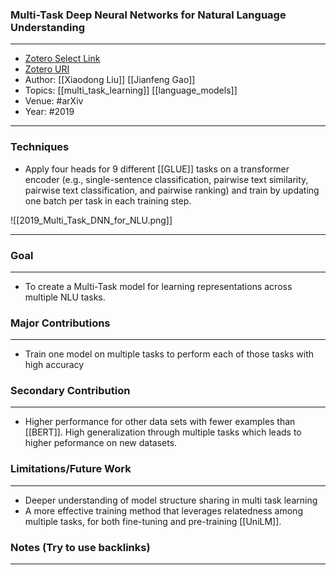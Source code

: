 ### Multi-Task Deep Neural Networks for Natural Language Understanding

---
- [Zotero Select Link](zotero://select/groups/2480461/items/HAIA27PX)
- [Zotero URI](https://www.zotero.org/groups/2480461/items/HAIA27PX)
- Author: [[Xiaodong Liu]] [[Jianfeng Gao]]
- Topics: [[multi_task_learning]] [[language_models]]
- Venue: #arXiv 
- Year: #2019
---
### Techniques
- Apply four heads for 9 different [[GLUE]] tasks on a transformer encoder (e.g., single-sentence classification, pairwise text similarity, pairwise text classification, and pairwise ranking) and train by updating one batch per task in each training step.

![[2019_Multi_Task_DNN_for_NLU.png]]

---
### Goal
---
- To create a Multi-Task model for learning representations across multiple NLU tasks.

### Major Contributions
---
- Train one model on multiple tasks to perform each of those tasks with high accuracy

### Secondary Contribution
---
- Higher performance for other data sets with fewer examples than [[BERT]]. High generalization through multiple tasks which leads to higher peformance on new datasets.

### Limitations/Future Work
---
- Deeper understanding of model structure sharing in multi task learning
- A more effective training method that leverages relatedness among multiple tasks, for both fine-tuning and pre-training [[UniLM]].

### Notes (Try to use backlinks)
---
